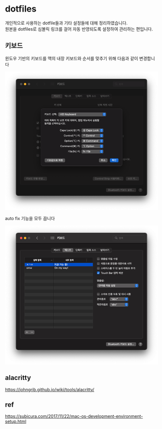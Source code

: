 # dotfiles

개인적으로 사용하는 dotfile들과 기타 설정들에 대해 정리하였습니다.  
원본을 dotfiles로 심볼릭 링크를 걸어 자동 반영되도록 설정하여 관리하는 편입니다.

## 키보드

윈도우 기반의 키보드를 맥의 내장 키보드와 순서를 맞추기 위해 다음과 같이 변경합니다

<center>
    <img src="./img/keyboard_option_cmd_change.png" />
</center>

auto fix 기능을 모두 끕니다

<center>
    <img src="./img/keyboard_auto_fix_disable.png" />
</center>

## alacritty

https://johngrib.github.io/wiki/tools/alacritty/

## ref

https://subicura.com/2017/11/22/mac-os-development-environment-setup.html
